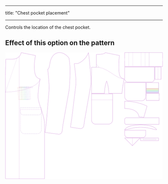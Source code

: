 ***

title: "Chest pocket placement"

***

Controls the location of the chest pocket.

## Effect of this option on the pattern

![This image shows the effect of this option by superimposing several variants that have a different value for this option](carlton_chestpocketplacement_sample.svg "Effect of this option on the pattern")
